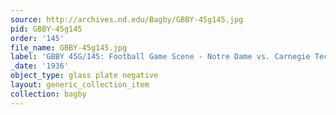 ```yaml
---
source: http://archives.nd.edu/Bagby/GBBY-45g145.jpg
pid: GBBY-45g145
order: '145'
file_name: GBBY-45g145.jpg
label: 'GBBY 45G/145: Football Game Scene - Notre Dame vs. Carnegie Tech - 1936'
_date: '1936'
object_type: glass plate negative
layout: generic_collection_item
collection: bagby
---
```

